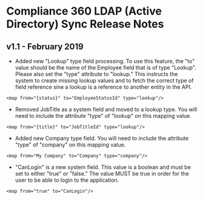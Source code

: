 # Compliance 360 LDAP (Active Directory) Sync Release Notes
## v1.1 - February 2019
* Added new "Lookup" type field processing. To use this feature, the "to" value should be the name of the Employee field that is of type "Lookup". Please also set the "type" attribute to "lookup." This instructs the system to create missing lookup values and to fetch the correct type of field reference sine a lookup is a reference to another entity in the API.
```
<map from="{status}" to="EmployeeStatusId" type="lookup"/>
```


* Removed JobTitle as a system field and moved to a lookup type. You will need to include the attribute "type" of "lookup" on this mapping value.
```
<map from="{title}" to="JobTitleId" type="lookup"/>
```

* Added new Company type field. You will need to include the attribute "type" of "company" on this mapping value.
```
<map from="My Company" to="Company" type="company"/>
```

* "CanLogin" is a new system field. This value is a boolean and must be set to either "true" or "false." The value MUST be true in order for the user to be able to login to the application.
```
<map from="true" to="CanLogin"/>
```

